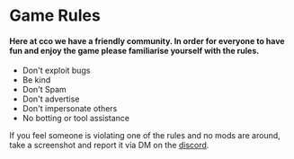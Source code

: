 # Game Rules

#### Here at cco we have a friendly community. In order for everyone to have fun and enjoy the game please familiarise yourself with the rules. 

- Don't exploit bugs
- Be kind
- Don't Spam
- Don't advertise
- Don't impersonate others
- No botting or tool assistance

If you feel someone is violating one of the rules and no mods are around, take a screenshot and report it via DM on the [discord](https://discord.gg/JREx8xz).
